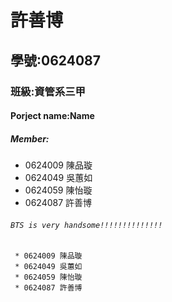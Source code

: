 # 許善博

## 學號:0624087

### 班級:資管系三甲

#### Porject name:Name

##### Member:
 * 0624009 陳品璇
 * 0624049 吳蕙如
 * 0624059 陳怡璇
 * 0624087 許善博

###### `BTS is very handsome!!!!!!!!!!!!!!`


```
 * 0624009 陳品璇
 * 0624049 吳蕙如
 * 0624059 陳怡璇
 * 0624087 許善博
```
